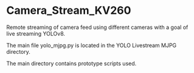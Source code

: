 # Camera_Stream_KV260
Remote streaming of camera feed using different cameras with a goal of live streaming YOLOv8.

The main file yolo_mjpg.py is located in the YOLO Livestream MJPG directory.

The main directory contains prototype scripts used.
